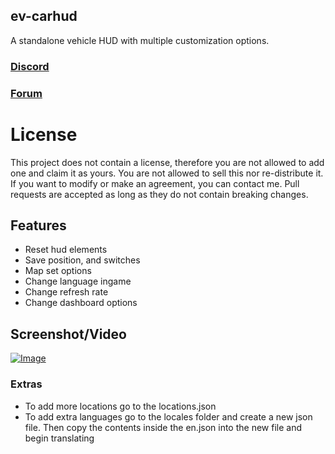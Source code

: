 ## ev-carhud
A standalone vehicle HUD with multiple customization options.

### [Discord](https://discord.com/invite/u4zk4tVTkG)
### [Forum](https://forum.cfx.re/t/ev-carhud-standalone-and-customizable-carhud/3536710)

# License
This project does not contain a license, therefore you are not allowed to add one and claim it as yours. You are not allowed to sell this nor re-distribute it. If you want to modify or make an agreement, you can contact me. Pull requests are accepted as long as they do not contain breaking changes. 

## Features
 - Reset hud elements
 - Save position, and switches
 - Map set options
 - Change language ingame
 - Change refresh rate
 - Change dashboard options

## Screenshot/Video
[![Image](https://i.imgur.com/1yrq1AY.png)](https://youtu.be/brZfcY4mgzA)

### Extras
- To add more locations go to the locations.json
- To add extra languages go to the locales folder and create a new json file. Then copy the contents inside the en.json into the new file and begin translating
